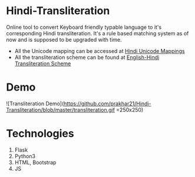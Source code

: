 # Hindi-Transliteration

Online tool to convert Keyboard friendly typable language to it's corresponding Hindi transliteration.  It's a rule based matching system as of now and is supposed to be upgraded with time.

* All the Unicode mapping can be accessed at [Hindi Unicode Mappings](https://jrgrapxhix.net/r/Unicode/0900-097F)
* All the transliteration scheme can be found at [English-Hindi Transliteration Scheme](https://www.researchgate.net/figure/English-Hindi-Transliteration-mapping_fig1_220745891)

# Demo
![Transliteration Demo](https://github.com/prakhar21/Hindi-Transliteration/blob/master/transliteration.gif =250x250)

# Technologies
1. Flask
2. Python3
3. HTML, Bootstrap
4. JS

